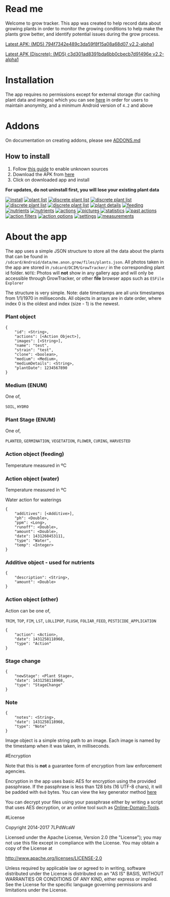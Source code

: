 # Read me

Welcome to grow tracker. This app was created to help record data about growing plants in order to monitor the growing conditions to help make the plants grow better, and identify potential issues during the grow process.

[Latest APK: (MD5) 794f7342e489c3da59f8f15a08a68d07 v2.2-alpha1](https://github.com/7LPdWcaW/GrowTracker-Android/raw/master/app/app-production-release.apk)

[Latest APK (Discrete): (MD5) c3d301ad8391bda6bb0cbecb7d91496e v2.2-alpha1](https://github.com/7LPdWcaW/GrowTracker-Android/raw/master/app/app-discrete-release.apk)

# Installation

The app requires no permissions except for external storage (for caching plant data and images) which you can see [here](https://github.com/7LPdWcaW/GrowTracker-Android/blob/develop/app/src/main/AndroidManifest.xml) in order for users to maintain anonymity, and a minimum Android version of `4.2` and above

# Addons

On documentation on creating addons, please see [ADDONS.md](ADDONS.md)

## How to install

1. Follow [this guide](https://gameolith.uservoice.com/knowledgebase/articles/76902-android-4-0-tablets-allowing-app-installs-from) to enable unknown sources
2. Download the APK from [here](https://github.com/7LPdWcaW/GrowTracker-Android/releases)
3. Click on downloaded app and install

**For updates, do not uninstall first, you will lose your existing plant data**

[![install](screenshots/install-thumb.png)](screenshots/install.png)
[![plant list](screenshots/1-thumb.png)](screenshots/1.png)
[![discrete plant list](screenshots/1b-thumb.png)](screenshots/1b.png)
[![discrete plant list](screenshots/1c-thumb.png)](screenshots/1c.png)
[![discrete plant list](screenshots/1d-thumb.png)](screenshots/1d.png)
[![discrete plant list](screenshots/1e-thumb.png)](screenshots/1e.png)
[![plant details](screenshots/2-thumb.png)](screenshots/2.png)
[![feeding](screenshots/3-thumb.png)](screenshots/3.png)
[![nutrients](screenshots/4-thumb.png)](screenshots/4.png)
[![nutrients](screenshots/4b-thumb.png)](screenshots/4b.png)
[![actions](screenshots/5-thumb.png)](screenshots/5.png)
[![pictures](screenshots/6-thumb.png)](screenshots/6.png)
[![statistics](screenshots/7-thumb.png)](screenshots/7.png)
[![past actions](screenshots/8-thumb.png)](screenshots/8.png)
[![action filters](screenshots/9-thumb.png)](screenshots/9.png)
[![action options](screenshots/10-thumb.png)](screenshots/10.png)
[![settings](screenshots/11-thumb.png)](screenshots/11.png)
[![measurements](screenshots/12-thumb.png)](screenshots/12.png)

# About the app

The app uses a simple JSON structure to store all the data about the plants that can be found in `/sdcard/Android/data/me.anon.grow/files/plants.json`. All photos taken in the app are stored in `/sdcard/DCIM/GrowTracker/` in the corresponding plant id folder. `NOTE`: Photos will **not** show in any gallery app and will only be accessible through GrowTracker, or other **file** browser apps such as `ESFile Explorer`

The structure is very simple. Note: date timestamps are all unix timestamps from 1/1/1970 in milliseconds. All objects in arrays are in date order, where index 0 is the oldest and index (size - 1) is the newest.

### Plant object

```
{
    "id": <String>,
    "actions": [<Action Object>],
    "images": [<String>],
    "name": "test",
    "strain": "test",
    "clone": <boolean>,
    "medium": <Medium>,
    "mediumDetails": <String>,
    "plantDate": 1234567890
}
```

### Medium (ENUM)

One of,

`SOIL`, `HYDRO`

### Plant Stage (ENUM)

One of,

`PLANTED`, `GERMINATION`, `VEGETATION`, `FLOWER`, `CURING`, `HARVESTED`

### Action object (feeding)

Temperature measured in ºC


### Action object (water)

Temperature measured in ºC

Water action for waterings

```
{
    "additives": [<Additive>],
    "ph": <Double>,
    "ppm": <Long>,
    "runoff": <Double>,
    "amount": <Double>,
    "date": 1431268453111,
    "type": "Water",
    "temp": <Integer>
}
```

### Additive object - used for nutrients

```
{
    "description": <String>,
    "amount": <Double>
}
```

### Action object (other)

Action can be one of,

`TRIM`, `TOP`, `FIM`, `LST`, `LOLLIPOP`, `FLUSH`, `FOLIAR_FEED`, `PESTICIDE_APPLICATION`

```
{
    "action": <Action>,
    "date": 1431258118968,
    "type": "Action"
}
```

### Stage change

```
{
    "newStage": <Plant Stage>,
    "date": 1431258118968,
    "type": "StageChange"
}
```

### Note

```
{
    "notes": <String>,
    "date": 1431258118968,
    "type": "Note"
}
```

Image object is a simple string path to an image. Each image is named by the timestamp when it was taken, in milliseconds.

#Encryption

Note that this is **not** a guarantee form of encryption from law enforcement agencies.

Encryption in the app uses basic AES for encryption using the provided passphrase. If the passphrase is less than 128 bits (16 UTF-8 chars), it will be padded with `0x0` bytes. You can view the key generator method [here](https://github.com/7LPdWcaW/GrowTracker-Android/blob/master/app/src/main/java/me/anon/lib/helper/EncryptionHelper.java#L27)

You can decrypt your files using your passphrase either by writing a script that uses AES decryption, or an online tool such as [Online-Domain-Tools](http://aes.online-domain-tools.com/).

#License

Copyright 2014-2017 7LPdWcaW

Licensed under the Apache License, Version 2.0 (the "License");
you may not use this file except in compliance with the License.
You may obtain a copy of the License at

   http://www.apache.org/licenses/LICENSE-2.0

Unless required by applicable law or agreed to in writing, software
distributed under the License is distributed on an "AS IS" BASIS,
WITHOUT WARRANTIES OR CONDITIONS OF ANY KIND, either express or implied.
See the License for the specific language governing permissions and
limitations under the License.
